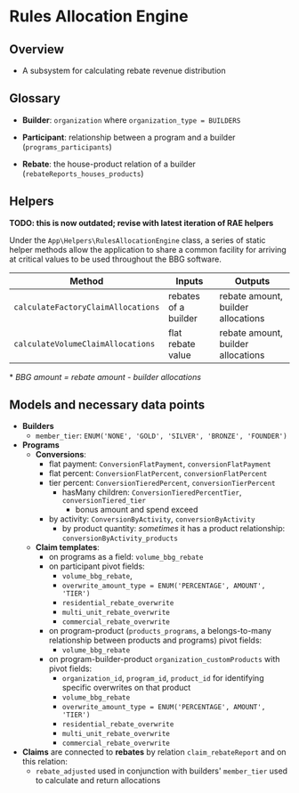 # Rules Allocation Engine

## Overview

- A subsystem for calculating rebate revenue distribution

## Glossary

- **Builder**: `organization` where `organization_type = BUILDERS`

- **Participant**: relationship between a program and a builder (`programs_participants`)

- **Rebate**: the house-product relation of a builder (`rebateReports_houses_products`)

## Helpers

**TODO: this is now outdated; revise with latest iteration of RAE helpers**

Under the `App\Helpers\RulesAllocationEngine` class, a series of static helper methods allow the
application to share a common facility for arriving at critical values to be used throughout the BBG 
software.

| Method  | Inputs | Outputs |
|---|---|---|
`calculateFactoryClaimAllocations` | rebates of a builder | rebate amount, builder allocations
`calculateVolumeClaimAllocations` | flat rebate value | rebate amount, builder allocations |

\* *BBG amount = rebate amount - builder allocations*

## Models and necessary data points

- **Builders**
  - `member_tier`: `ENUM('NONE', 'GOLD', 'SILVER', 'BRONZE', 'FOUNDER')`
- **Programs**
  - **Conversions**:
    - flat payment: `ConversionFlatPayment`, `conversionFlatPayment`
    - flat percent: `ConversionFlatPercent`, `conversionFlatPercent`
    - tier percent: `ConversionTieredPercent`, `conversionTierPercent`
      - hasMany children: `ConversionTieredPercentTier`, `conversionTiered_tier` 
        - bonus amount and spend exceed
    - by activity: `ConversionByActivity`, `conversionByActivity`
        - by product quantity: *sometimes* it has a product relationship:  `conversionByActivity_products`
  - **Claim templates**: 
    - on programs as a field: `volume_bbg_rebate`
    - on participant pivot fields: 
      - `volume_bbg_rebate`, 
      - `overwrite_amount_type = ENUM('PERCENTAGE', AMOUNT', 'TIER')`
      - `residential_rebate_overwrite`
      - `multi_unit_rebate_overwrite`
      - `commercial_rebate_overwrite`
    - on program-product (`products_programs`, a belongs-to-many relationship between products and programs) pivot fields:
      - `volume_bbg_rebate`
    - on program-builder-product `organization_customProducts` with pivot fields:
      - `organization_id`, `program_id`, `product_id` for identifying specific overwrites on that product
      - `volume_bbg_rebate`
      - `overwrite_amount_type = ENUM('PERCENTAGE', AMOUNT', 'TIER')`
      - `residential_rebate_overwrite`
      - `multi_unit_rebate_overwrite`
      - `commercial_rebate_overwrite`
 - **Claims** are connected to **rebates** by relation `claim_rebateReport` and on this relation: 
   - `rebate_adjusted` used in conjunction with builders' `member_tier` used to calculate and return allocations
